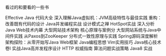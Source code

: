 看过的和要看的一些书

Effective Java
代码大全
深入理解Java虚拟机：JVM高级特性与最佳实践
重构：改善既有代码的设计
Java并发编程实战
设计模式之禅
HotSpot实战
深入分析Java Web技术内幕
大型网站技术架构 核心原理与案例分
大型网站系统与Java中间件实践
从Paxos到ZooKeeper 分布式一致性原理与实践
Spring源码深度解析
架构探险：从零开始写Java Web框架
Java编程思想
Vim实用技巧
Java核心技术 卷I
实战Java高并发程序设计
HTTP 权威指南
算法问题实战策略
Java8 实战
